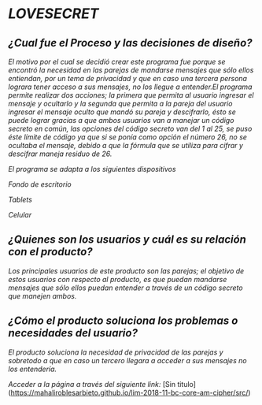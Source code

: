 # ***LOVESECRET***

## ***¿Cual fue el Proceso y las decisiones de diseño?***

 *El motivo por el cual se decidió crear este programa fue porque se encontró la necesidad en las parejas de mandarse mensajes que sólo ellos entiendan, por un tema de privacidad y que en caso una tercera persona lograra tener acceso a sus mensajes, no los llegue a entender.El programa permite realizar dos acciones; la primera que permita al usuario ingresar el mensaje y ocultarlo y la segunda que permita a la pareja del usuario ingresar el mensaje oculto  que mandó su pareja y descifrarlo, ésto se puede lograr gracias a que ambos usuarios van a manejar un código secreto en común, las opciones del código secreto van del 1 al 25, se puso éste límite de código ya que si se ponía como opción el número 26, no se ocultaba el mensaje, debido a que la fórmula que se utiliza para cifrar y descifrar maneja residuo de 26.*

 *El programa se adapta a los siguientes dispositivos*

 *Fondo de escritorio*

 *Tablets*

 *Celular*

## ***¿Quienes son los usuarios y cuál es su relación con el producto?***

*Los principales usuarios de este producto son las parejas; el objetivo de estos usuarios con respecto al producto, es que puedan mandarse mensajes que sólo ellos puedan entender a través de un código secreto que manejen ambos.*

## ***¿Cómo el producto soluciona los problemas o necesidades del usuario?***

*El producto soluciona la necesidad de privacidad de las parejas y sobretodo a que en caso un tercero llegara a acceder a sus mensajes no los entendería.*

*Acceder a la página a través del siguiente link:*
[Sin titulo]
(https://mahaliroblesarbieto.github.io/lim-2018-11-bc-core-am-cipher/src/)
